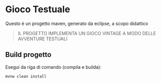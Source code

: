 # Gioco Testuale
Questo è un progetto maven, generato da eclipse, a scopo didattico

> IL PROGETTO IMPLEMENTA UN GIOCO VINTAGE A MODO DELLE AVVENTURE TESTUALI


## Build progetto

Esegui da riga di comando (compila e builda):

```
mvnw clean install
```